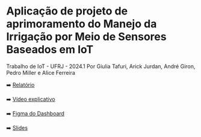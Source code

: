 # Aplicação de projeto de aprimoramento do Manejo da Irrigação por Meio de Sensores Baseados em IoT
Trabalho de IoT - UFRJ - 2024.1
Por Giulia Tafuri, Arick Jurdan, André Giron, Pedro Miller e Alice Ferreira

➡️ [Relatório]([https://drive.google.com/drive/folders/1DuhbcdEWK5diH0IidzkKM3a_WQTRcIrA?usp=sharing](https://file.notion.so/f/f/6aebcf2f-e083-4cb4-8a54-22df5da2676e/4dc20d42-4a96-4914-957c-5e2c19244198/Relatorio_IoT_20241.pdf?id=f378ce81-5d54-45d6-9e31-3e0682982541&table=block&spaceId=6aebcf2f-e083-4cb4-8a54-22df5da2676e&expirationTimestamp=1722110400000&signature=jYEmdUJ0X6nqHRUwOGSgFEtgzdCz_bAbzn2_CcwyHHU&downloadName=Relatorio_IoT_20241.pdf))

➡️ [Vídeo explicativo](https://www.youtube.com/watch?v=qHGadHZC_Dg)

➡️ [Figma do Dashboard](https://www.figma.com/design/3AM8ze09GQPw2YzfN0RoMN/Dashboard---IOT?node-id=0-61&t=V9LapBhLe2iiT9X9-0)

➡️ [Slides](https://www.canva.com/design/DAGMAa753EM/lfN8P0dsr0NTrWz4UT1kfg/view?utm_content=DAGMAa753EM&utm_campaign=designshare&utm_medium=link&utm_source=editor)




